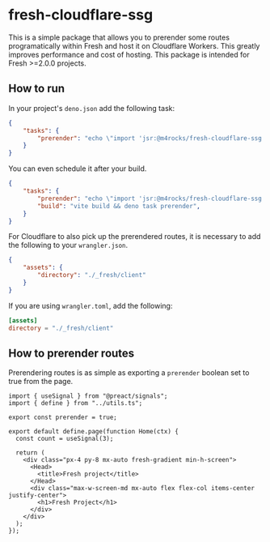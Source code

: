 # fresh-cloudflare-ssg

This is a simple package that allows you to prerender some routes programatically within
Fresh and host it on Cloudflare Workers. This greatly improves performance and cost of hosting.
This package is intended for Fresh >=2.0.0 projects.

## How to run

In your project's `deno.json` add the following task:
```json
{
	"tasks": {
		"prerender": "echo \"import 'jsr:@m4rocks/fresh-cloudflare-ssg'\" | deno run -A -",
	}
}
```

You can even schedule it after your build.
```json
{
	"tasks": {
		"prerender": "echo \"import 'jsr:@m4rocks/fresh-cloudflare-ssg'\" | deno run -A -",
		"build": "vite build && deno task prerender",
	}
}
```

For Cloudflare to also pick up the prerendered routes, it is necessary to add the following to your `wrangler.json`.
```json
{
	"assets": {
		"directory": "./_fresh/client"
	}
}
```

If you are using `wrangler.toml`, add the following:
```toml
[assets]
directory = "./_fresh/client"
```

## How to prerender routes

Prerendering routes is as simple as exporting a `prerender` boolean set to true from the page.

```tsx
import { useSignal } from "@preact/signals";
import { define } from "../utils.ts";

export const prerender = true;

export default define.page(function Home(ctx) {
  const count = useSignal(3);

  return (
    <div class="px-4 py-8 mx-auto fresh-gradient min-h-screen">
      <Head>
        <title>Fresh project</title>
      </Head>
      <div class="max-w-screen-md mx-auto flex flex-col items-center justify-center">
        <h1>Fresh Project</h1>
      </div>
    </div>
  );
});

```
